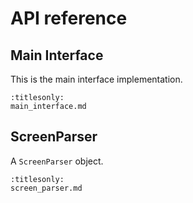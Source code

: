 # API reference


## Main Interface
This is the main interface implementation.

```{toctree}
:titlesonly:
main_interface.md
```


## ScreenParser
A `ScreenParser` object.

```{toctree}
:titlesonly:
screen_parser.md
```





